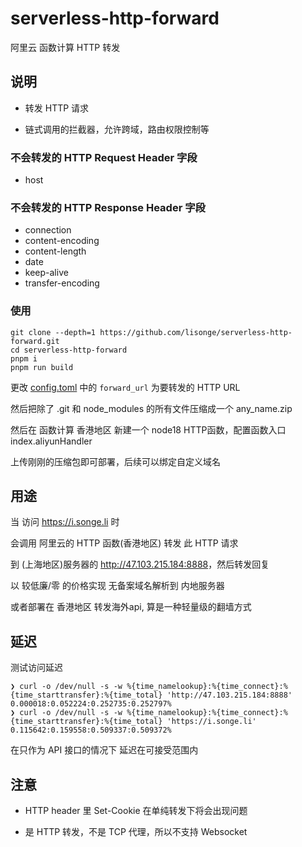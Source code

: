 <!--
 * @Date: 2021-02-22 19:36:04
 * @LastEditors: lisonge
 * @Author: lisonge
 * @LastEditTime: 2021-08-19 15:51:30
-->

# serverless-http-forward

阿里云 函数计算 HTTP 转发

## 说明

- 转发 HTTP 请求

- 链式调用的拦截器，允许跨域，路由权限控制等

### 不会转发的 HTTP Request Header 字段

- host

### 不会转发的 HTTP Response Header 字段

- connection
- content-encoding
- content-length
- date
- keep-alive
- transfer-encoding

### 使用

```shell
git clone --depth=1 https://github.com/lisonge/serverless-http-forward.git
cd serverless-http-forward
pnpm i
pnpm run build
```

更改 [config.toml](./config.toml) 中的 `forward_url` 为要转发的 HTTP URL

然后把除了 .git 和 node_modules 的所有文件压缩成一个 any_name.zip

然后在 函数计算 香港地区 新建一个 node18 HTTP函数，配置函数入口 index.aliyunHandler

上传刚刚的压缩包即可部署，后续可以绑定自定义域名

## 用途

当 访问 <https://i.songe.li> 时

会调用 阿里云的 HTTP 函数(香港地区) 转发 此 HTTP 请求

到 (上海地区)服务器的 <http://47.103.215.184:8888>，然后转发回复

以 较低廉/零 的价格实现 无备案域名解析到 内地服务器

或者部署在 香港地区 转发海外api, 算是一种轻量级的翻墙方式

## 延迟

测试访问延迟

```shell
❯ curl -o /dev/null -s -w %{time_namelookup}:%{time_connect}:%{time_starttransfer}:%{time_total} 'http://47.103.215.184:8888'
0.000018:0.052224:0.252735:0.252797%
❯ curl -o /dev/null -s -w %{time_namelookup}:%{time_connect}:%{time_starttransfer}:%{time_total} 'https://i.songe.li'
0.115642:0.159558:0.509337:0.509372%
```

在只作为 API 接口的情况下 延迟在可接受范围内

## 注意

- HTTP header 里 Set-Cookie 在单纯转发下将会出现问题

- 是 HTTP 转发，不是 TCP 代理，所以不支持 Websocket

